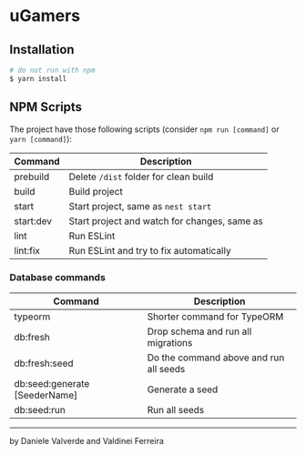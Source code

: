 # uGamers

## Installation

```bash
# do not run with npm
$ yarn install
```

## NPM Scripts
The project have those following scripts (consider `npm run [command]` or `yarn [command]`):

| Command   | Description                                  |
|-----------|----------------------------------------------|
| prebuild  | Delete `/dist` folder for clean build        |
| build     | Build project                                |
| start     | Start project, same as `nest start`          |
| start:dev | Start project and watch for changes, same as |
| lint      | Run ESLint                                   |
| lint:fix  | Run ESLint and try to fix automatically      |

### Database commands
| Command                       | Description                            |
|-------------------------------|----------------------------------------|
| typeorm                       | Shorter command for TypeORM            |
| db:fresh                      | Drop schema and run all migrations     |
| db:fresh:seed                 | Do the command above and run all seeds |
| db:seed:generate [SeederName] | Generate a seed                        |
| db:seed:run                   | Run all seeds                          |

---

by Daniele Valverde and Valdinei Ferreira
